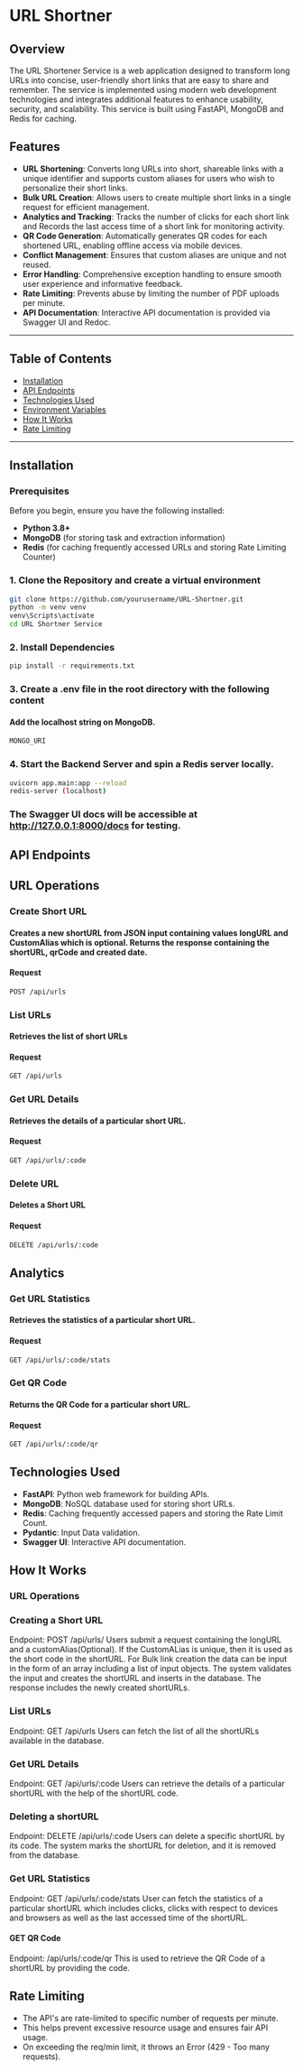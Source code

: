 ﻿# URL Shortner

## Overview
The URL Shortener Service is a web application designed to transform long URLs into concise, user-friendly short links that are easy to share and remember. The service is implemented using modern web development technologies and integrates additional features to enhance usability, security, and scalability. This service is built using FastAPI, MongoDB and Redis for caching.

## Features
- **URL Shortening**: Converts long URLs into short, shareable links with a unique identifier and supports custom aliases for users who wish to personalize their short links.
- **Bulk URL Creation**: Allows users to create multiple short links in a single request for efficient management.
- **Analytics and Tracking**: Tracks the number of clicks for each short link and Records the last access time of a short link for monitoring activity.
- **QR Code Generation**: Automatically generates QR codes for each shortened URL, enabling offline access via mobile devices.
- **Conflict Management**: Ensures that custom aliases are unique and not reused.
- **Error Handling**: Comprehensive exception handling to ensure smooth user experience and informative feedback.
- **Rate Limiting**: Prevents abuse by limiting the number of PDF uploads per minute.
- **API Documentation**: Interactive API documentation is provided via Swagger UI and Redoc.

---

## Table of Contents
- [Installation](#installation)
- [API Endpoints](#api-endpoints)
- [Technologies Used](#technologies-used)
- [Environment Variables](#environment-variables)
- [How It Works](#how-it-works)
- [Rate Limiting](#rate-limiting)
---

## Installation

### Prerequisites
Before you begin, ensure you have the following installed:
- **Python 3.8+**
- **MongoDB** (for storing task and extraction information)
- **Redis** (for caching frequently accessed URLs and storing Rate Limiting Counter)

### 1. Clone the Repository and create a virtual environment
```bash
git clone https://github.com/yourusername/URL-Shortner.git
python -m venv venv
venv\Scripts\activate
cd URL Shortner Service
```
### 2. Install Dependencies
```bash
pip install -r requirements.txt
```
### 3. Create a .env file in the root directory with the following content
#### Add the localhost string on MongoDB.
```bash
MONGO_URI
```
### 4. Start the Backend Server and spin a Redis server locally.
```bash
uvicorn app.main:app --reload
redis-server (localhost)
```
### The Swagger UI docs will be accessible at http://127.0.0.1:8000/docs for testing.


## API Endpoints
## URL Operations
### Create Short URL
#### Creates a new shortURL from JSON input containing values **longURL** and **CustomAlias** which is optional. Returns the response containing the **shortURL**, **qrCode** and **created** date.
#### Request
```bash
POST /api/urls
```
### List URLs
#### Retrieves the list of short URLs
#### Request
```bash
GET /api/urls
```
### Get URL Details
#### Retrieves the details of a particular short URL.
#### Request
```bash
GET /api/urls/:code
```
### Delete URL
#### Deletes a Short URL
#### Request
```bash
DELETE /api/urls/:code
```

## Analytics
### Get URL Statistics
#### Retrieves the statistics of a particular short URL.
#### Request
```bash
GET /api/urls/:code/stats
```
### Get QR Code
#### Returns the QR Code for a particular short URL.
#### Request
```bash
GET /api/urls/:code/qr
```


## Technologies Used
- **FastAPI**: Python web framework for building APIs.
- **MongoDB**: NoSQL database used for storing short URLs.
- **Redis**: Caching frequently accessed papers and storing the Rate Limit Count.
- **Pydantic**: Input Data validation.
- **Swagger UI**: Interactive API documentation.

## How It Works
### URL Operations

### Creating a Short URL
Endpoint: POST /api/urls/
Users submit a request containing the longURL and a customAlias(Optional). 
If the CustomALias is unique, then it is used as the short code in the shortURL.
For Bulk link creation the data can be input in the form of an array including a list of input objects.
The system validates the input and creates the shortURL and inserts in the database.
The response includes the newly created shortURLs.

### List URLs
Endpoint: GET /api/urls
Users can fetch the list of all the shortURLs available in the database.

### Get URL Details
Endpoint: GET /api/urls/:code
Users can retrieve the details of a particular shortURL with the help of the shortURL code.

### Deleting a shortURL
Endpoint: DELETE /api/urls/:code
Users can delete a specific shortURL by its code.
The system marks the shortURL for deletion, and it is removed from the database.

### Get URL Statistics
Endpoint: GET /api/urls/:code/stats
User can fetch the statistics of a particular shortURL which includes clicks, clicks with respect to devices and browsers as well as the last accessed time of the shortURL.

#### GET QR Code
Endpoint: /api/urls/:code/qr
This is used to retrieve the QR Code of a shortURL by providing the code.


## Rate Limiting
- The API's are rate-limited to specific number of requests per minute.
- This helps prevent excessive resource usage and ensures fair API usage.
- On exceeding the req/min limit, it throws an Error (429 - Too many requests).